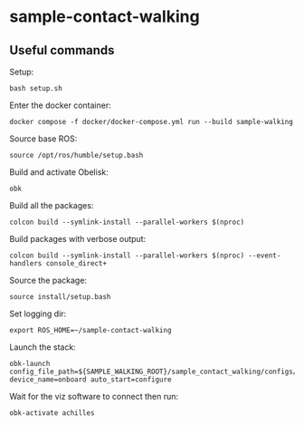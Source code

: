 # sample-contact-walking

## Useful commands
Setup:
```
bash setup.sh
```

Enter the docker container: 
```
docker compose -f docker/docker-compose.yml run --build sample-walking
```

Source base ROS:
```
source /opt/ros/humble/setup.bash
```

Build and activate Obelisk:
```
obk
```

Build all the packages:
```
colcon build --symlink-install --parallel-workers $(nproc)
```

Build packages with verbose output:
```
colcon build --symlink-install --parallel-workers $(nproc) --event-handlers console_direct+
```

Source the package:
```
source install/setup.bash
```

Set logging dir:
```
export ROS_HOME=~/sample-contact-walking
```

Launch the stack:
```
obk-launch config_file_path=${SAMPLE_WALKING_ROOT}/sample_contact_walking/configs/achilles_sim_config.yaml device_name=onboard auto_start=configure
```
Wait for the viz software to connect then run:
```
obk-activate achilles
```